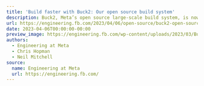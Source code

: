 ```yaml
---
title: 'Build faster with Buck2: Our open source build system'
description: Buck2, Meta’s open source large-scale build system, is now publicly available via the Buck2 website and the Buck2 GitHub repository.
url: https://engineering.fb.com/2023/04/06/open-source/buck2-open-source-large-scale-build-system/
date: 2023-04-06T00:00:00-00:00
preview_image: https://engineering.fb.com/wp-content/uploads/2023/03/Buck2-Hero.jpg
authors:
  - Engineering at Meta
  - Chris Hopman
  - Neil Mitchell
source:
  name: Engineering at Meta
  url: https://engineering.fb.com/
---
```


